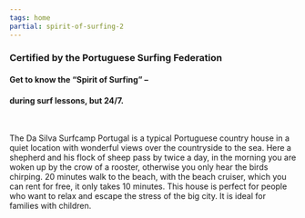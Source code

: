 ```yaml
---
tags: home
partial: spirit-of-surfing-2
---
```


### Certified by the Portuguese Surfing Federation

#### Get to know the “Spirit of Surfing” –
#### during surf lessons, but 24/7.
<br/>

The Da Silva Surfcamp Portugal is a typical Portuguese country house in a quiet location with wonderful views over the countryside to the sea. Here a shepherd and his flock of sheep pass by twice a day, in the morning you are woken up by the crow of a rooster, otherwise you only hear the birds chirping. 20 minutes walk to the beach, with the beach cruiser, which you can rent for free, it only takes 10 minutes. This house is perfect for people who want to relax and escape the stress of the big city. It is ideal for families with children.